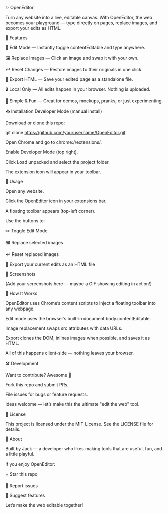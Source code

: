 ✨ OpenEditor

Turn any website into a live, editable canvas.
With OpenEditor, the web becomes your playground — type directly on pages, replace images, and export your edits as HTML.

🚀 Features

📝 Edit Mode — Instantly toggle contentEditable and type anywhere.

🖼️ Replace Images — Click an image and swap it with your own.

↩️ Reset Changes — Restore images to their originals in one click.

💾 Export HTML — Save your edited page as a standalone file.

🔒 Local Only — All edits happen in your browser. Nothing is uploaded.

🎨 Simple & Fun — Great for demos, mockups, pranks, or just experimenting.

📥 Installation
Developer Mode (manual install)

Download or clone this repo:

git clone https://github.com/yourusername/OpenEditor.git


Open Chrome and go to chrome://extensions/.

Enable Developer Mode (top right).

Click Load unpacked and select the project folder.

The extension icon will appear in your toolbar.

🎯 Usage

Open any website.

Click the OpenEditor icon in your extensions bar.

A floating toolbar appears (top-left corner).

Use the buttons to:

✏️ Toggle Edit Mode

🖼️ Replace selected images

↩️ Reset replaced images

💾 Export your current edits as an HTML file

📸 Screenshots

(Add your screenshots here — maybe a GIF showing editing in action!)

🔧 How It Works

OpenEditor uses Chrome’s content scripts to inject a floating toolbar into any webpage.

Edit mode uses the browser’s built-in document.body.contentEditable.

Image replacement swaps src attributes with data URLs.

Export clones the DOM, inlines images when possible, and saves it as HTML.

All of this happens client-side — nothing leaves your browser.

🛠️ Development

Want to contribute? Awesome 🎉

Fork this repo and submit PRs.

File issues for bugs or feature requests.

Ideas welcome — let’s make this the ultimate "edit the web" tool.

📜 License

This project is licensed under the MIT License.
See the LICENSE
 file for details.

👋 About

Built by Jack — a developer who likes making tools that are useful, fun, and a little playful.

If you enjoy OpenEditor:

⭐ Star this repo

🐛 Report issues

🚀 Suggest features

Let’s make the web editable together!
